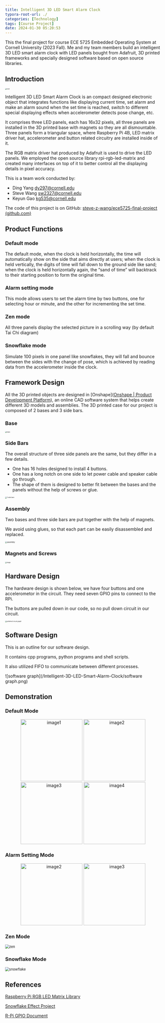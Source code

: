 ```yaml
---
title: Intelligent 3D LED Smart Alarm Clock
typora-root-url: ./
categories: [Technology]
tags: [Course Project]
date: 2024-01-30 05:20:53
---
```


This the final project for course ECE 5725 Embedded Operating System at Cornell University (2023 Fall). Me and my team members build an intelligent 3D LED smart alarm clock with LED panels bought from Adafruit, 3D printed frameworks and specially designed software based on open source libraries.

<!-- more -->

## Introduction

<img src="/Intelligent-3D-LED-Smart-Alarm-Clock/look.jpg" alt="look" style="zoom:33%;" />



Intelligent 3D LED Smart Alarm Clock is an compact designed electronic object that integrates functions like displaying current time, set alarm and make an alarm sound when the set time is reached, switch to different special displaying effects when accelerometer detects pose change, etc.

It comprises three LED panels, each has 16x32 pixels, all three panels are installed in the 3D printed base with magnets so they are all dismountable. Three panels form a triangular space, where Raspberry Pi 4B, LED matrix driver hat, accelerometer and button related circuitry are installed inside of it.

The RGB matrix driver hat produced by Adafruit is used to drive the LED panels. We employed the open source library rpi-rgb-led-matrix and created many interfaces on top of it to better control all the displaying details in pixel accuracy.

This is a team work conducted by:

+ Ding Yang  dy297@cornell.edu
+ Steve Wang  sw2327@cornell.edu
+ Keyun Gao  kg535@cornell.edu

The code of this project is on GitHub: [steve-z-wang/ece5725-final-project (github.com)](https://github.com/steve-z-wang/ece5725-final-project/)

## Product Functions

### Default mode

The default mode, when the clock is held horizontally, the time will automatically show on the side that aims directly at users; when the clock is held vertically, the digits of time will fall down to the ground side like sand; when the clock is held horizontally again, the “sand of time” will backtrack to their starting position to form the original time.

### Alarm setting mode

This mode allows users to set the alarm time by two buttons, one for selecting hour or minute, and the other for incrementing the set time.

### Zen mode

All three panels display the selected picture in a scrolling way (by default Tai Chi diagram)

### Snowflake mode

Simulate 100 pixels in one panel like snowflakes, they will fall and bounce between the sides with the change of pose, which is achieved by reading data from the accelerometer inside the clock.

## Framework Design

All the 3D printed objects are designed in [Onshape]([Onshape | Product Development Platform](https://www.onshape.com/en/)), an online CAD software system that helps create different 3D models and assemblies.
The 3D printed case for our project is composed of 2 bases and 3 side bars.

### Base

<img src="/Intelligent-3D-LED-Smart-Alarm-Clock/base.png" alt="base" style="zoom: 33%;" />

### Side Bars

The overall structure of three side panels are the same, but they differ in a few details.

+ One has 16 holes designed to install 4 buttons.
+ One has a long notch on one side to let power cable and speaker cable go through.
+ The shape of them is designed to better fit between the bases and the panels without the help of screws or glue.

<img src="/Intelligent-3D-LED-Smart-Alarm-Clock/3 side bars .png" alt="3 side bars " style="zoom: 33%;" />

### Assembly

Two bases and three side bars are put together with the help of magnets. 

We avoid using glues, so that each part can be easily disassembled and replaced.

<img src="/Intelligent-3D-LED-Smart-Alarm-Clock/assembly.png" alt="assembly" style="zoom:40%;" />

### Magnets and Screws

<img src="/Intelligent-3D-LED-Smart-Alarm-Clock/mags.png" alt="mags" style="zoom: 33%;" />

## Hardware Design

The hardware design is shown below, we have four buttons and one accelerometor in the circuit.
They need seven GPIO pins to connect to the RPi.

The buttons are pulled down in our code, so no pull down circuit in our circuit.

<img src="/Intelligent-3D-LED-Smart-Alarm-Clock/polished circuit graph.png" alt="polished circuit graph" style="zoom: 33%;" />

## Software Design

This is an outline for our software design.

It contains cpp programs, python programs and shell scripts.

It also utilized FIFO to communicate between different processes.

![software graph](/Intelligent-3D-LED-Smart-Alarm-Clock/software graph.png)

## Demonstration

### Default Mode

<center>
  	<img src="/Intelligent-3D-LED-Smart-Alarm-Clock/horizon.jpg" alt="image1" height="200">   
  	<img src="/Intelligent-3D-LED-Smart-Alarm-Clock/horizontal scroll.gif" alt="image2" height="200"> 
    <img src="/Intelligent-3D-LED-Smart-Alarm-Clock/horizon to vertical.gif" alt="image3" height="200">
    <img src="/Intelligent-3D-LED-Smart-Alarm-Clock/vertical to horizon.gif" alt="image4" height="200">
</center>

### Alarm Setting Mode

<center>
  	<img src="/Intelligent-3D-LED-Smart-Alarm-Clock/set hour.gif" alt="image2" height="200"> 
    <img src="/Intelligent-3D-LED-Smart-Alarm-Clock/set minute.gif" alt="image3" height="200">
</center>

### Zen Mode

<img src="/Intelligent-3D-LED-Smart-Alarm-Clock/zen.gif" alt="zen" style="zoom:80%;" />

### Snowflake Mode

<img src="/Intelligent-3D-LED-Smart-Alarm-Clock/snowflake.gif" alt="snowflake" style="zoom:80%;" />

## References

[Raspberry Pi RGB LED Matrix Library](https://github.com/hzeller/rpi-rgb-led-matrix)

[Snowflake Effect Project](https://github.com/adafruit/Adafruit_PixelDust)

[R-Pi GPIO Document](https://sourceforge.net/p/raspberry-gpio-python/wiki/Home/)
